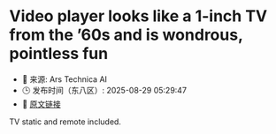 # Video player looks like a 1-inch TV from the ’60s and is wondrous, pointless fun
- 📅 来源: Ars Technica AI
- 🕒 发布时间（东八区）: 2025-08-29 05:29:47
- 🔗 [原文链接](https://arstechnica.com/gadgets/2025/08/video-player-looks-like-a-1-inch-tv-from-the-60s-and-is-wondrous-pointless-fun/)

TV static and remote included.